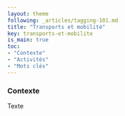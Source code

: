```yaml
---
layout: theme
following: _articles/tagging-101.md
title: "Transports et mobilité"
key: transports-et-mobilite
is_main: true
toc:
- "Contexte"
- "Activités"
- "Mots clés"
---
```


### Contexte

Texte